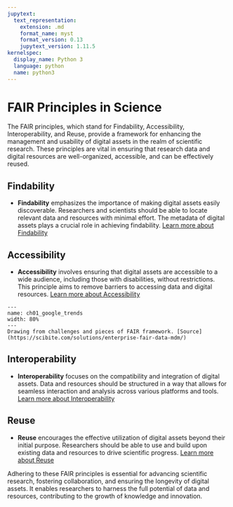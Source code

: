 ```yaml
---
jupytext:
  text_representation:
    extension: .md
    format_name: myst
    format_version: 0.13
    jupytext_version: 1.11.5
kernelspec:
  display_name: Python 3
  language: python
  name: python3
---
```


# FAIR Principles in Science

The FAIR principles, which stand for Findability, Accessibility, Interoperability, and Reuse, provide a framework for enhancing the management and usability of digital assets in the realm of scientific research. These principles are vital in ensuring that research data and digital resources are well-organized, accessible, and can be effectively reused.

## Findability

* **Findability** emphasizes the importance of making digital assets easily discoverable. Researchers and scientists should be able to locate relevant data and resources with minimal effort. The metadata of digital assets plays a crucial role in achieving findability. [Learn more about Findability](https://www.go-fair.org/fair-principles/f1-findable/)

## Accessibility

* **Accessibility** involves ensuring that digital assets are accessible to a wide audience, including those with disabilities, without restrictions. This principle aims to remove barriers to accessing data and digital resources. [Learn more about Accessibility](https://www.go-fair.org/fair-principles/f2-accessible/)

```{figure} images/fair_main.png
---
name: ch01_google_trends
width: 80%
---
Drawing from challenges and pieces of FAIR framework. [Source](https://scibite.com/solutions/enterprise-fair-data-mdm/)
```

## Interoperability

* **Interoperability** focuses on the compatibility and integration of digital assets. Data and resources should be structured in a way that allows for seamless interaction and analysis across various platforms and tools. [Learn more about Interoperability](https://www.go-fair.org/fair-principles/f3-interoperable/)

## Reuse

* **Reuse** encourages the effective utilization of digital assets beyond their initial purpose. Researchers should be able to use and build upon existing data and resources to drive scientific progress. [Learn more about Reuse](https://www.go-fair.org/fair-principles/f4-reusable/)

Adhering to these FAIR principles is essential for advancing scientific research, fostering collaboration, and ensuring the longevity of digital assets. It enables researchers to harness the full potential of data and resources, contributing to the growth of knowledge and innovation.
